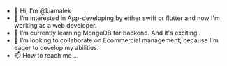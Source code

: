 - 👋 Hi, I’m @kiamalek
- 👀 I’m interested in App-developing by either swift or flutter and now I'm working as a web developer.
- 🌱 I’m currently learning MongoDB for backend. And it's exciting .
- 💞️ I’m looking to collaborate on Ecommercial management, because I'm eager to develop my abilities. 
- 📫 How to reach me ...

<!---
kiamalek/kiamalek is a ✨ special ✨ repository because its `README.md` (this file) appears on your GitHub profile.
You can click the Preview link to take a look at your changes.
--->

